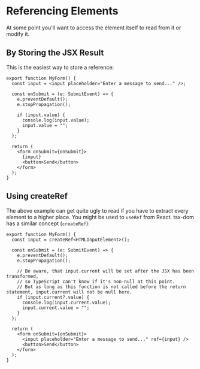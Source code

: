 # Referencing Elements

At some point you'll want to access the element itself to read from it or modify it.

## By Storing the JSX Result

This is the easiest way to store a reference:

```tsx
export function MyForm() {
  const input = <input placeholder="Enter a message to send..." />;

  const onSubmit = (e: SubmitEvent) => {
    e.preventDefault();
    e.stopPropagation();

    if (input.value) {
      console.log(input.value);
      input.value = "";
    }
  };

  return (
    <form onSubmit={onSubmit}>
      {input}
      <button>Send</button>
    </form>
  );
}
```

## Using createRef

The above example can get quite ugly to read if you have to extract every element to a higher place.
You might be used to `useRef` from React. tsx-dom has a similar concept (`createRef`):

```tsx
export function MyForm() {
  const input = createRef<HTMLInputElement>();

  const onSubmit = (e: SubmitEvent) => {
    e.preventDefault();
    e.stopPropagation();

    // Be aware, that input.current will be set after the JSX has been transformed,
    // so TypeScript can't know if it's non-null at this point.
    // But as long as this function is not called before the return statement, input.current will not be null here.
    if (input.current?.value) {
      console.log(input.current.value);
      input.current.value = "";
    }
  };

  return (
    <form onSubmit={onSubmit}>
      <input placeholder="Enter a message to send..." ref={input} />
      <button>Send</button>
    </form>
  );
}
```
